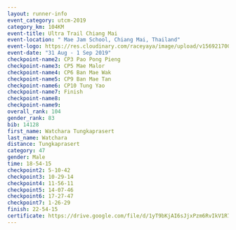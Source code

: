 ```yaml
---
layout: runner-info 
event_category: utcm-2019 
category_km: 104KM 
event-title: Ultra Trail Chiang Mai 
event-location: " Mae Jam School, Chiang Mai, Thailand" 
event-logo: https://res.cloudinary.com/raceyaya/image/upload/v1569217001/logo/ultra-trail-chiangmai_ay7efp.jpg 
event-date: "31 Aug - 1 Sep 2019" 
checkpoint-name2: CP3 Pao Pong Pieng 
checkpoint-name3: CP5 Mae Malor 
checkpoint-name4: CP6 Ban Mae Wak  
checkpoint-name5: CP9 Ban Mae Tan 
checkpoint-name6: CP10 Tung Yao 
checkpoint-name7: Finish 
checkpoint-name8: 
checkpoint-name9: 
overall_rank: 104
gender_rank: 83
bib: 14128
first_name: Watchara Tungkaprasert
last_name: Watchara
distance: Tungkaprasert
category: 47
gender: Male
time: 18-54-15
checkpoint2: 5-10-42
checkpoint3: 10-29-14
checkpoint4: 11-56-11
checkpoint5: 14-07-46
checkpoint6: 17-27-47
checkpoint7: 1-26-29
finish: 22-54-15
certificate: https://drive.google.com/file/d/1yT9bKjAI6sJjxPzm6RvIkV1R7NRjAd1v/view?usp=sharing
---
```

